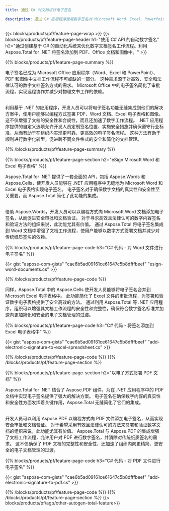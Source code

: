 ```yaml
---
title: 通过 C# 对文档进行电子签名 

description: 通过 C# 应用程序使用数字签名对 Microsoft Word、Excel、PowerPoint、PDF 和图像等文件进行签名。通过应用程序在线添加电子签名。
---
```


{{< blocks/products/pf/feature-page-wrap >}}
{{< blocks/products/pf/feature-page-header h1="使用 C# API 的自动数字签名" h2="通过创建基于 C# 的自动化系统来优化数字文档签名工作流程。利用 Aspose.Total for .NET 将签名添加到 PDF、Office 文档和图像中。" >}}

{{% blocks/products/pf/feature-page-summary %}}

电子签名已成为 Microsoft Office 应用程序（Word、Excel 和 PowerPoint）、PDF 和图像中文档工作流程不可或缺的一部分。 这种需求源于对高效、安全和法律认可的数字文档签名方式的需求。 Microsoft Office 中的电子签名简化了审批流程，实现远程协作并减少对物理文书工作的依赖。 <br /><br />

利用基于 .NET 的应用程序，开发人员可以将电子签名功能无缝集成到他们的解决方案中，使用户能够以编程方式签署 PDF、Word 文档、Excel 电子表格和图像。 这不仅增强了文档的安全性和合规性，而且还加速了数字工作流程。 .NET 应用程序提供的自定义选项允许开发人员定制签名位置、实施安全措施并确保遵守行业标准，从而有助于在组织内实现更可靠、更高效的电子签名流程。 这种方法有助于顺利进行数字化转型，促进跨不同文件格式的安全和简化的文档管理。 

{{% /blocks/products/pf/feature-page-summary  %}}

{{% blocks/products/pf/feature-page-section  h2="eSign Mirosoft Word 和 Excel 电子表格" %}}

Aspose.Total for .NET 提供了一套全面的 API，包括 Aspose.Words 和 Aspose.Cells，使开发人员能够在 .NET 应用程序中无缝地为 Microsoft Word 和 Excel 电子表格实现电子签名。 电子签名对于确保数字文档的真实性和安全性至关重要，而 Aspose.Total 简化了此功能的集成。<br /><br />

借助 Aspose.Words，开发人员可以以编程方式向 Microsoft Word 文档添加电子签名，从而促进安全审批和文档验证。 对于寻求高效且法律认可的数字内容签名和验证方法的组织来说，此功能尤其有价值。 通过 Aspose.Total 将电子签名集成到 Word 文档中增强了文档工作流程，使用户能够以数字方式签署文档并减少对传统纸质签名的依赖。

{{% blocks/products/pf/feature-page-code h3="C# 代码 - 对 Word 文件进行电子签名" %}}

{{< gist "aspose-com-gists" "cae6b5ad09161ce61647c5b8dfffbeef" "esign-word-documents.cs" >}}

{{% /blocks/products/pf/feature-page-code  %}}

同样，Aspose.Total 中的 Aspose.Cells 使开发人员能够将电子签名合并到 Microsoft Excel 电子表格中。 此功能简化了 Excel 文件的审批流程，为签署和验证数字电子表格提供了安全高效的方法。 通过利用 Aspose.Total 等 .NET 应用程序，组织可以增强其文档工作流程的安全性和完整性，确保符合数字签名标准并加速向更加简化和安全的电子文档管理的过渡。


{{% blocks/products/pf/feature-page-code h3="C# 代码 - 将签名添加到 Excel 电子表格中" %}}

{{< gist "aspose-com-gists" "cae6b5ad09161ce61647c5b8dfffbeef" "add-electronic-signature-to-excel-spreadsheet.cs" >}}

{{% /blocks/products/pf/feature-page-code  %}}
{{% /blocks/products/pf/feature-page-section %}}

{{% blocks/products/pf/feature-page-section  h2="以电子方式签署 PDF 文档" %}}

Aspose.Total for .NET 结合了 Aspose.PDF 组件，为在 .NET 应用程序中的 PDF 文档中实现电子签名提供了强大的解决方案。 电子签名在确保数字内容的真实性和安全性方面发挥着关键作用，Aspose.Total 无缝简化了它们的集成。<br /><br />

开发人员可以利用 Aspose.PDF 以编程方式向 PDF 文件添加电子签名，从而实现安全审批和文档验证。 对于希望采用有效且法律认可的方法来签署和验证数字文档的组织来说，此功能尤其有价值。 Aspose.Total 与 Aspose.PDF 的集成增强了文档工作流程，允许用户对 PDF 进行数字签名，并消除对传统纸质签名的需求。 这不仅确保了 PDF 文档的完整性和安全性，还加速了组织内向更精简、更安全的电子文档管理的过渡。

{{% blocks/products/pf/feature-page-code h3="C# 代码 - 对 PDF 文件进行电子签名" %}}

{{< gist "aspose-com-gists" "cae6b5ad09161ce61647c5b8dfffbeef" "add-electronic-signature-to-pdf.cs" >}}

{{% /blocks/products/pf/feature-page-code  %}}
{{% /blocks/products/pf/feature-page-section %}}
{{< blocks/products/pf/agp/other-autogen-total-feature>}}